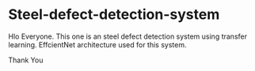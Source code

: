 # Steel-defect-detection-system

Hlo Everyone. This one is  an steel defect detection system using transfer learning. EffcientNet architecture used for this system.

Thank You
